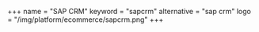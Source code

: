 +++
name = "SAP CRM"
keyword = "sapcrm"
alternative = "sap crm"
logo = "/img/platform/ecommerce/sapcrm.png"
+++
